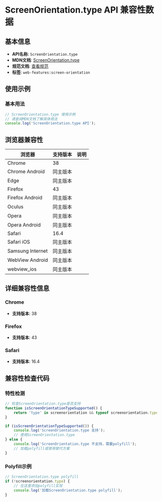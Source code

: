 # ScreenOrientation.type API 兼容性数据

## 基本信息

- **API名称**: `ScreenOrientation.type`
- **MDN文档**: [ScreenOrientation.type](https://developer.mozilla.org/docs/Web/API/ScreenOrientation/type)
- **规范文档**: [查看规范](https://w3c.github.io/screen-orientation/#dom-screenorientation-type)
- **标签**: `web-features:screen-orientation`

## 使用示例

### 基本用法

```javascript
// ScreenOrientation.type 使用示例
// 请查阅MDN文档了解具体用法
console.log('ScreenOrientation.type API');
```

## 浏览器兼容性

| 浏览器 | 支持版本 | 说明 |
|--------|----------|------|
| Chrome | 38 |  |
| Chrome Android | 同主版本 |  |
| Edge | 同主版本 |  |
| Firefox | 43 |  |
| Firefox Android | 同主版本 |  |
| Oculus | 同主版本 |  |
| Opera | 同主版本 |  |
| Opera Android | 同主版本 |  |
| Safari | 16.4 |  |
| Safari iOS | 同主版本 |  |
| Samsung Internet | 同主版本 |  |
| WebView Android | 同主版本 |  |
| webview_ios | 同主版本 |  |

## 详细兼容性信息

### Chrome

- **支持版本**: 38

### Firefox

- **支持版本**: 43

### Safari

- **支持版本**: 16.4

## 兼容性检查代码

### 特性检测

```javascript
// 检查ScreenOrientation.type是否支持
function isScreenOrientationTypeSupported() {
    return 'type' in screenorientation && typeof screenorientation.type === 'function';
}

if (isScreenOrientationTypeSupported()) {
    console.log('ScreenOrientation.type 支持');
    // 使用ScreenOrientation.type
} else {
    console.log('ScreenOrientation.type 不支持，需要polyfill');
    // 加载polyfill或使用替代方案
}
```

### Polyfill示例

```javascript
// ScreenOrientation.type polyfill
if (!screenorientation.type) {
    // 在这里添加polyfill实现
    console.log('加载ScreenOrientation.type polyfill');
}
```

